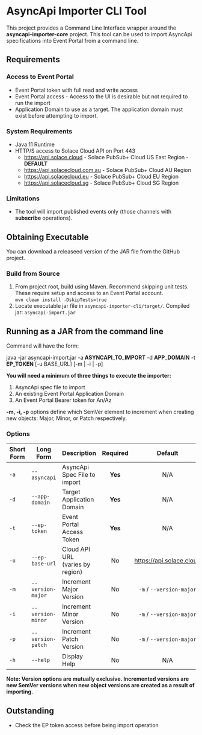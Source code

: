 # AsyncApi Importer CLI Tool
This project provides a Command Line Interface wrapper around the **asyncapi-importer-core** project. This tool can be used to import AsyncApi specifications into Event Portal from a command line.

## Requirements

### Access to Event Portal
- Event Portal token with full read and write access
- Event Portal access - Access to the UI is desirable but not required to run the import
- Application Domain to use as a target. The application domain must exist before attempting to import.

### System Requirements
- Java 11 Runtime
- HTTP/S access to Solace Cloud API on Port 443
    - https://api.solace.cloud - Solace PubSub+ Cloud US East Region - **DEFAULT**
    - https://api.solacecloud.com.au - Solace PubSub+ Cloud AU Region
    - https://api.solacecloud.eu - Solace PubSub+ Cloud EU Region
    - https://api.solacecloud.sg - Solace PubSub+ Cloud SG Region

### Limitations
- The tool will import published events only (those channels with **subscribe** operations).

## Obtaining Executable
You can download a releaseed version of the JAR file from the GitHub project.

### Build from Source
1. From project root, build using Maven. Recommend skipping unit tests. These require setup and access to an Event Portal account.<br>`mvn clean install -DskipTests=true`
2. Locate executable jar file in `asyncapi-importer-cli/target/`. Compiled jar: `asyncapi-import.jar`

## Running as a JAR from the command line

Command will have the form:

java -jar asyncapi-import.jar -a **ASYNCAPI_TO_IMPORT** -d **APP_DOMAIN** -t **EP_TOKEN** [-u BASE_URL] [-m | -i | -p]

**You will need a minimum of three things to execute the importer:**
1. AsyncApi spec file to import
2. An existing Event Portal Application Domain
3. An Event Portal Bearer token for An/Az

**-m, -i, -p** options define which SemVer element to increment when creating new objects: Major, Minor, or Patch respectively.

### Options
|Short<br>Form|Long Form|Description|Required|Default|
|---|---|---|:---:|:---:|
|`-a`|`--asyncapi`|AsyncApi Spec File to import|**Yes**|N/A|
|`-d`|`--app-domain`|Target Application Domain|**Yes**|N/A|
|`-t`|`--ep-token`|Event Portal Access Token|**Yes**|N/A|
|`-u`|`--ep-base-url`|Cloud API URL<br>(varies by region)|No|https://api.solace.cloud|
|`-m`|`--version-major`|Increment Major Version|No|`-m` / `--version-major`|
|`-i`|`--version-minor`|Increment Minor Version|No|`-m` / `--version-major`|
|`-p`|`--version-patch`|Increment Patch Version|No|`-m` / `--version-major`|
|`-h`|`--help`|Display Help|No|N/A|

**Note: Version options are mutually exclusive. Incremented versions are new SemVer versions when new object versions are created as a result of importing.**

## Outstanding
- Check the EP token access before being import operation
